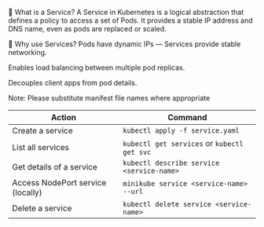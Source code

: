 🔹 What is a Service?
A Service in Kubernetes is a logical abstraction that defines a policy to access a set of Pods. It provides a stable IP address and DNS name, even as pods are replaced or scaled.

📌 Why use Services?
Pods have dynamic IPs — Services provide stable networking.

Enables load balancing between multiple pod replicas.

Decouples client apps from pod details.

Note: Please substitute manifest file names where appropriate

| Action                            | Command                                     |
| --------------------------------- | ------------------------------------------- |
| Create a service                  | `kubectl apply -f service.yaml`             |
| List all services                 | `kubectl get services` or `kubectl get svc` |
| Get details of a service          | `kubectl describe service <service-name>`   |
| Access NodePort service (locally) | `minikube service <service-name> --url`           |
| Delete a service                  | `kubectl delete service <service-name>`     |
